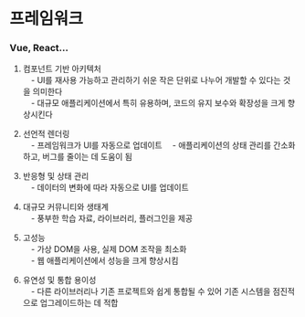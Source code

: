# 프레임워크

### Vue, React...

1. 컴포넌트 기반 아키텍처<br>
&emsp;- UI를 재사용 가능하고 관리하기 쉬운 작은 단위로 나누어 개발할 수 있다는 것을 의미한다<br>
&emsp;- 대규모 애플리케이션에서 특히 유용하며, 코드의 유지 보수와 확장성을 크게 향상시킨다<br>

2. 선언적 렌더링<br>
&emsp;- 프레임워크가 UI를 자동으로 업데이트
&emsp;- 애플리케이션의 상태 관리를 간소화하고, 버그를 줄이는 데 도움이 됨<br>

3. 반응형 및 상태 관리<br>
&emsp;- 데이터의 변화에 따라 자동으로 UI를 업데이트<br>

4. 대규모 커뮤니티와 생태계<br>
&emsp;- 풍부한 학습 자료, 라이브러리, 플러그인을 제공<br>

5. 고성능<br>
&emsp;- 가상 DOM을 사용, 실제 DOM 조작을 최소화<br>
&emsp;- 웹 애플리케이션에서 성능을 크게 향상시킴<br>

6. 유연성 및 통합 용이성<br>
&emsp;- 다른 라이브러리나 기존 프로젝트와 쉽게 통합될 수 있어 기존 시스템을 점진적으로 업그레이드하는 데 적합<br>
